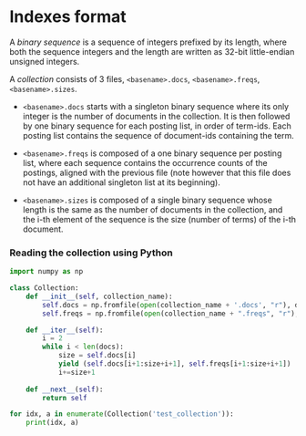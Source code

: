 Indexes format
==============

A _binary sequence_ is a sequence of integers prefixed by its length, where both
the sequence integers and the length are written as 32-bit little-endian
unsigned integers.

A _collection_ consists of 3 files, `<basename>.docs`, `<basename>.freqs`,
`<basename>.sizes`.

* `<basename>.docs` starts with a singleton binary sequence where its only
  integer is the number of documents in the collection. It is then followed by
  one binary sequence for each posting list, in order of term-ids. Each posting
  list contains the sequence of document-ids containing the term.

* `<basename>.freqs` is composed of a one binary sequence per posting list, where
  each sequence contains the occurrence counts of the postings, aligned with the
  previous file (note however that this file does not have an additional
  singleton list at its beginning).

* `<basename>.sizes` is composed of a single binary sequence whose length is the
  same as the number of documents in the collection, and the i-th element of the
  sequence is the size (number of terms) of the i-th document.


### Reading the collection using Python

```python
import numpy as np

class Collection:
    def __init__(self, collection_name):
        self.docs = np.fromfile(open(collection_name + '.docs', "r"), dtype=np.uint32)
        self.freqs = np.fromfile(open(collection_name + ".freqs", "r"), dtype=np.uint32)

    def __iter__(self):
        i = 2
        while i < len(docs):
            size = self.docs[i]
            yield (self.docs[i+1:size+i+1], self.freqs[i+1:size+i+1])
            i+=size+1
   
    def __next__(self):
        return self

for idx, a in enumerate(Collection('test_collection')):
    print(idx, a)
```
